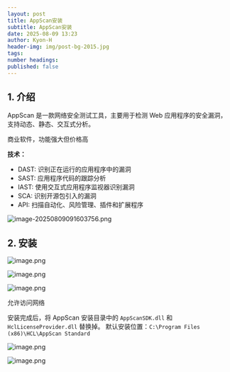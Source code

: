```yaml
---
layout: post
title: AppScan安装
subtitle: AppScan安装
date: 2025-08-09 13:23
author: Kyon-H
header-img: img/post-bg-2015.jpg
tags: 
number headings: 
published: false
---
```

## 1. 介绍

AppScan 是一款网络安全测试工具，主要用于检测 Web 应用程序的安全漏洞，支持动态、静态、交互式分析。

商业软件，功能强大但价格高

**技术：**

- DAST: 识别正在运行的应用程序中的漏洞
- SAST: 应用程序代码的跟踪分析
- IAST: 使用交互式应用程序监视器识别漏洞
- SCA: 识别开源包引入的漏洞
- API: 扫描自动化、风险管理、插件和扩展程序

![image-20250809091603756.png](https://img.ghostliner.top/YQ10Zv.png)

## 2. 安装

![image.png](https://img.ghostliner.top/lHVB33.png)

![image.png](https://img.ghostliner.top/WQLBx5.png)

![image.png](https://img.ghostliner.top/px0tHY.png)

允许访问网络

安装完成后，将 AppScan 安装目录中的 `AppScanSDK.dll` 和 `HclLicenseProvider.dll` 替换掉。
默认安装位置：`C:\Program Files (x86)\HCL\AppScan Standard`

![image.png](https://img.ghostliner.top/kwZk3x.png)

![image.png](https://img.ghostliner.top/3ERJXM.png)
